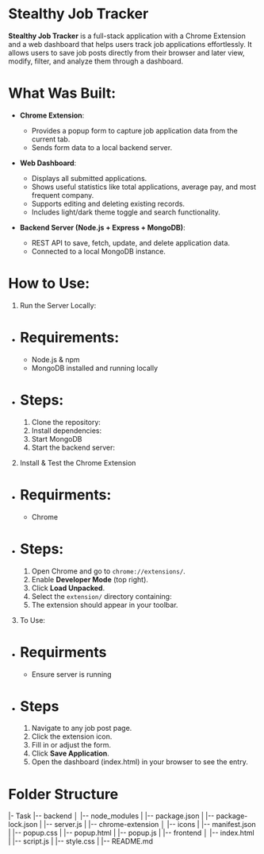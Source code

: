 # Stealthy Job Tracker


**Stealthy Job Tracker** is a full-stack application with a Chrome Extension and a web dashboard that helps users track job applications effortlessly. It allows users to save job posts directly from their browser and later view, modify, filter, and analyze them through a dashboard.


# What Was Built:

- **Chrome Extension**:
  - Provides a popup form to capture job application data from the current tab.
  - Sends form data to a local backend server.

- **Web Dashboard**:
  - Displays all submitted applications.
  - Shows useful statistics like total applications, average pay, and most frequent company.
  - Supports editing and deleting existing records.
  - Includes light/dark theme toggle and search functionality.

- **Backend Server (Node.js + Express + MongoDB)**:
  - REST API to save, fetch, update, and delete application data.
  - Connected to a local MongoDB instance.


# How to Use:

1. Run the Server Locally:
- # Requirements:
   - Node.js & npm
   - MongoDB installed and running locally
- # Steps:
   1. Clone the repository:
   2. Install dependencies:
   3. Start MongoDB
   4. Start the backend server:

2. Install & Test the Chrome Extension
- # Requirments:
   - Chrome
- # Steps:
   1. Open Chrome and go to `chrome://extensions/`.
   2. Enable **Developer Mode** (top right).
   3. Click **Load Unpacked**.
   4. Select the `extension/` directory containing:
   5. The extension should appear in your toolbar.

3. To Use:
- # Requirments
   - Ensure server is running
- # Steps
   1. Navigate to any job post page.
   2. Click the extension icon.
   3. Fill in or adjust the form.
   4. Click **Save Application**.
   5. Open the dashboard (index.html) in your browser to see the entry.


# Folder Structure

|- Task
|-- backend
│   |-- node_modules
|   |-- package.json
|   |-- package-lock.json
|   |-- server.js
|
|-- chrome-extension
│   |-- icons
|   |-- manifest.json
|   |-- popup.css
|   |-- popup.html
|   |-- popup.js
|
|-- frontend
│   |-- index.html
|   |-- script.js
|   |-- style.css
|
|-- README.md